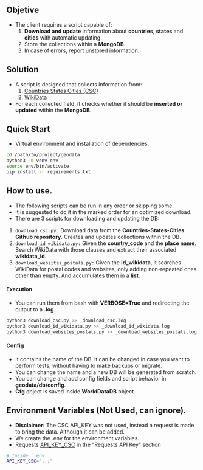 ## Objetive
- The client requires a script capable of:
    1. **Download and update** information about **countries**, **states** and **cities** with automatic updating.
    2. Store the collections within a **MongoDB**.
    3. In case of errors, report unstored information.


## Solution
- A script is designed that collects information from:
    1. [Countries States Cities (CSC)](https://github.com/dr5hn/countries-states-cities-database/tree/master)
    2. [WikiData](https://www.wikidata.org/wiki/Wikidata:Main_Page)
- For each collected field, it checks whether it should be **inserted or updated** within the **MongoDB**.


## Quick Start
- Virtual environment and installation of dependencies.
```bash
cd /path/to/project/geodata
python3 -m venv env
source env/bin/activate
pip install -r requirements.txt
```

## How to use.
- The following scripts can be run in any order or skipping some.
- It is suggested to do it in the marked order for an optimized download.
- There are 3 scripts for downloading and updating the DB:
1. `download_csc.py:` Download data from the **Countries-States-Cities Github repository**. Creates and updates collections within the DB.
2. `download_id_wikidata.py:` Given the **country_code** and the **place name**. Search WikiData with those clauses and extract their associated **wikidata_id**.
3. `download_websites_postals.py:` Given the **id_wikidata**, it searches WikiData for postal codes and websites, only adding non-repeated ones other than empty. And accumulates them in a **list**.

#### Execution
- You can run them from bash with **VERBOSE=True** and redirecting the output to a **.log**.
```bash
python3 download_csc.py >> _download_csc.log
python3 download_id_wikidata.py >> _download_id_wikidata.log
python3 download_websites_postals.py >> _download_websites_postals.log
```

#### Config
- It contains the name of the DB, it can be changed in case you want to perform tests, without having to make backups or migrate.
- You can change the name and a new DB will be generated from scratch.
- You can change and add config fields and script behavior in **geodata/db/config**.
- **Cfg** object is saved inside **WorldDataDB** object.


## Environment Variables (Not Used, can ignore).
- **Disclaimer:** The CSC API_KEY was not used, instead a request is made to bring the data. Although it can be added.
- We create the .env for the environment variables.
- Requests [API_KEY_CSC](https://countrystatecity.in/) in the "Requests API Key" section
```bash
# Inside `.env`.
API_KEY_CSC="..."
```
